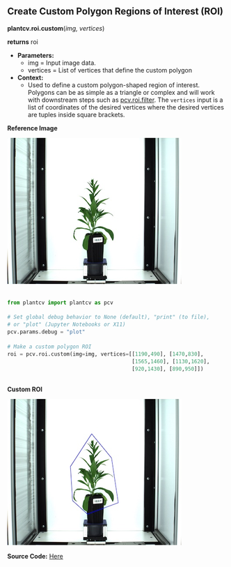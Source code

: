 ## Create Custom Polygon Regions of Interest (ROI) 

**plantcv.roi.custom**(*img, vertices*)

**returns** roi 

- **Parameters:**
    - img            = Input image data.
    - vertices       = List of vertices that define the custom polygon
- **Context:**
    - Used to define a custom polygon-shaped region of interest. Polygons 
    can be as simple as a triangle or complex and will work with downstream 
    steps such as [pcv.roi.filter](roi_filter.md). The `vertices` input 
    is a list of coordinates of the desired vertices where the desired vertices 
    are tuples inside square brackets. 

**Reference Image**

![Screenshot](img/documentation_images/roi_custom/rgb_img.jpg)

```python

from plantcv import plantcv as pcv

# Set global debug behavior to None (default), "print" (to file), 
# or "plot" (Jupyter Notebooks or X11)
pcv.params.debug = "plot"

# Make a custom polygon ROI
roi = pcv.roi.custom(img=img, vertices=[[1190,490], [1470,830], 
                                        [1565,1460], [1130,1620], 
                                        [920,1430], [890,950]])
                                      
```

**Custom ROI**

![Screenshot](img/documentation_images/roi_custom/custom_roi.jpg)

**Source Code:** [Here](https://github.com/danforthcenter/plantcv/blob/main/plantcv/plantcv/roi/roi_methods.py)
